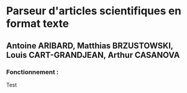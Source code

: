 # Parseur d'articles scientifiques en format texte
																								 
## Antoine ARIBARD, Matthias BRZUSTOWSKI, Louis CART-GRANDJEAN, Arthur CASANOVA

### Fonctionnement :

Test
